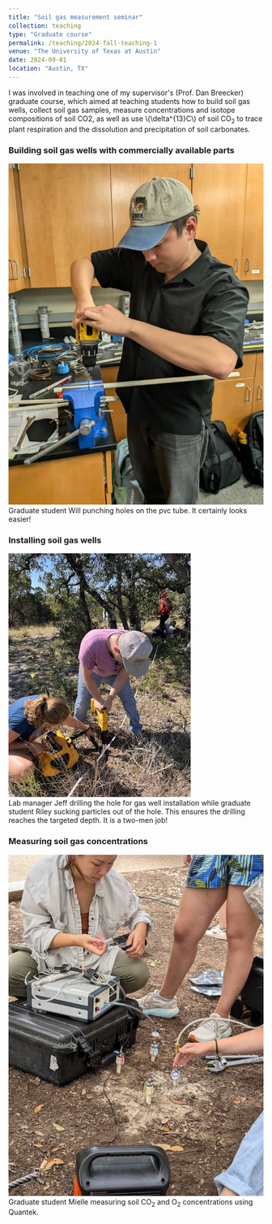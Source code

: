 ```yaml
---
title: "Soil gas measurement seminar"
collection: teaching
type: "Graduate course"
permalink: /teaching/2024-fall-teaching-1
venue: "The University of Texas at Austin"
date: 2024-09-01
location: "Austin, TX"
---
```


I was involved in teaching one of my supervisor's (Prof. Dan Breecker) graduate course, which aimed at teaching students how to build soil gas wells, collect soil gas samples, measure concentrations and isotope compositions of soil CO2, as well as use \\(\delta^{13}C\\) of soil CO<sub>2</sub> to trace plant respiration and the dissolution and precipitation of soil carbonates. 

### Building soil gas wells with commercially available parts

![making wells](/images/teaching/pvc_well.jpg)      
Graduate student Will punching holes on the pvc tube. It certainly looks easier!  

### Installing soil gas wells

![install wells](/images/teaching/well_install2.jpeg)       
Lab manager Jeff drilling the hole for gas well installation while graduate student Riley sucking particles out of the hole. This ensures the drilling reaches the targeted depth. It is a two-men job! 

### Measuring soil gas concentrations

![install wells](/images/teaching/gas_measuring.jpg)
Graduate student Mielle measuring soil CO<sub>2</sub> and O<sub>2</sub> concentrations using Quantek. 




